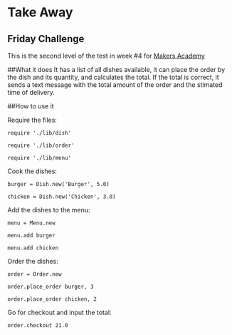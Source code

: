 Take Away
=========
Friday Challenge
---------
This is the second level of the test in week #4 for [Makers Academy](http://www.makersacademy.com)

##What it does
It has a list of all dishes available, it can place the order by the dish and its quantity, and calculates the total. If the total is correct, it sends a text message with the total amount of the order and the stimated time of delivery.

##How to use it

Require the files:

`require './lib/dish'`

`require './lib/order'`

`require './lib/menu'`

Cook the dishes:

`burger = Dish.new('Burger', 5.0)`

`chicken = Dish.new('Chicken', 3.0)`

Add the dishes to the menu:

`menu = Menu.new`

`menu.add burger`

`menu.add chicken`

Order the dishes:

`order = Order.new`

`order.place_order burger, 3`

`order.place_order chicken, 2`

Go for checkout and input the total:

`order.checkout 21.0`